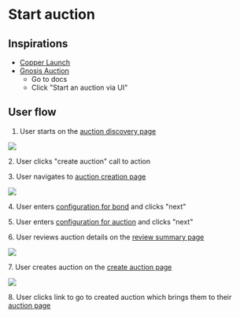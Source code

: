 # Start auction

## Inspirations

- [Copper Launch](https://docs.alchemist.wtf/copper/fair-launch-auctions/auction-creation)
- [Gnosis Auction](https://gnosis-auction.eth.link/#/start)
  - Go to docs
  - Click "Start an auction via UI"

## User flow

1. User starts on the [auction discovery page](../../pages/auction_discovery_page)

![](../../assets/copper/auction_discovery_page.png)

2\. User clicks "create auction" call to action

3\. User navigates to [auction creation page](../../pages/create_auction_page)

![](../../assets/copper/auction_creation_page.png)

4\. User enters [configuration for bond](../../pages/create_auction_page/features/bond_config.md) and clicks "next"

5\. User enters [configuration for auction](../../pages/create_auction_page/features/auction_config.md) and clicks "next"

6\. User reviews auction details on the [review summary page](../../pages/create_auction_page/features/review_summary.md)

![](../../assets/copper/auction_summary.png)

7\. User creates auction on the [create auction page](../../pages/create_auction_page)

![](../../assets/copper/create_auction.png)

8\. User clicks link to go to created auction which brings them to their [auction page](../../pages/auction_page)
